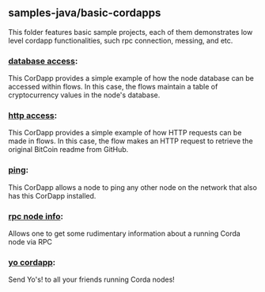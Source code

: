 ## samples-java/basic-cordapps

This folder features basic sample projects, each of them demonstrates low level cordapp functionalities, such rpc connection, messing, and etc.

### [database access](./flow-database-access):
This CorDapp provides a simple example of how the node database can be accessed within flows. In this case, the flows maintain a table of cryptocurrency values in the node's database.

### [http access](./flow-http-access):
This CorDapp provides a simple example of how HTTP requests can be made in flows. In this case, the flow makes an HTTP request to retrieve the original BitCoin readme from GitHub.

### [ping](./flow-send-msg):
This CorDapp allows a node to ping any other node on the network that also has this CorDapp installed.

### [rpc node info](./rpc-nodeinfo):
Allows one to get some rudimentary information about a running Corda node via RPC

### [yo cordapp](./yo-cordapp):
Send Yo's! to all your friends running Corda nodes!





